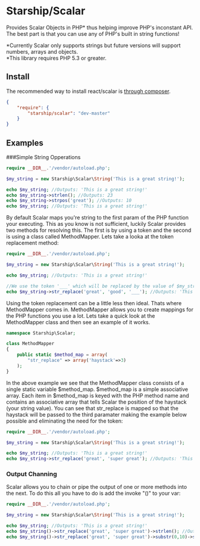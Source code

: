 # Starship/Scalar

Provides Scalar Objects in PHP* thus helping improve PHP's inconstant API. The best part is that you can use any of PHP's built in string functions!
  
*Currently Scalar only supports strings but future versions will support numbers, arrays and objects.  
*This library requires PHP 5.3 or greater.  


## Install

The recommended way to install react/scalar is [through composer](http://getcomposer.org).

```JSON
{
    "require": {
        "starship/scalar": "dev-master"
    }
}
```

## Examples

###Simple String Opperations

```php
require __DIR__.'/vendor/autoload.php';

$my_string = new Starship\Scalar\String('This is a great string!');

echo $my_string; //Outputs: 'This is a great string!'
echo $my_string->strlen(); //Outputs: 23
echo $my_string->strpos('great'); //Outputs: 10
echo $my_string; //Outputs: 'This is a great string!'

```

By default Scalar maps you're string to the first param of the PHP function your executing. This as you know is not sufficient, luckily Scalar provides two methods for resolving this. The first is by using a token and the second is using a class called MethodMapper. Lets take a looka at the token replacement method:

```php
require __DIR__.'/vendor/autoload.php';

$my_string = new Starship\Scalar\String('This is a great string!');

echo $my_string; //Outputs: 'This is a great string!'

//We use the token '___' which will be replaced by the value of $my_string ('This is a great string!')
echo $my_string->str_replace('great', 'good', '___'); //Outputs: 'This is a good string!'

```

Using the token replacement can be a little less then ideal. Thats where MethodMapper comes in. MethodMapper allows you to create mappings for the PHP functions you use a lot. Lets take a quick look at the MethodMapper class and then see an example of it works.

```php
namespace Starship\Scalar;

class MethodMapper
{
	public static $method_map = array(
		"str_replace" => array('haystack'=>3)
	);	
}
```

In the above example we see that the MethodMapper class consists of a single static variable $method_map. $method_map is a simple associative array. Each item in $method_map is keyed with the PHP method name and contains an associative array that tells Scalar the position of the haystack (your string value). You can see that str_replace is mapped so that the haystack will be passed to the third paramater making the example below possible and eliminating the need for the token:

```php
require __DIR__.'/vendor/autoload.php';

$my_string = new Starship\Scalar\String('This is a great string!');

echo $my_string; //Outputs: 'This is a great string!'
echo $my_string->str_replace('great', 'super great'); //Outputs: 'This is a super great string!'

```

### Output Channing
Scalar allows you to chain or pipe the output of one or more methods into the next. To do this all you have to do is add the invoke "()" to your var:

```php
require __DIR__.'/vendor/autoload.php';

$my_string = new Starship\Scalar\String('This is a great string!');

echo $my_string; //Outputs: 'This is a great string!'
echo $my_string()->str_replace('great', 'super great')->strlen(); //Outputs: 29
echo $my_string()->str_replace('great', 'super great')->substr(0,10)->strlen(); //Outputs 10;

